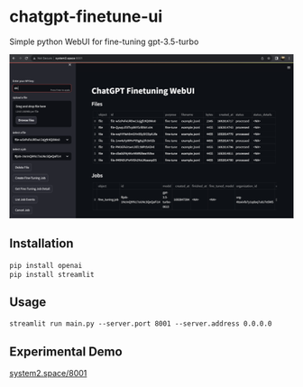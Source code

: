 # chatgpt-finetune-ui
Simple python WebUI for fine-tuning gpt-3.5-turbo

![screenshot](screenshot.png)

## Installation
```
pip install openai
pip install streamlit
```

## Usage
```
streamlit run main.py --server.port 8001 --server.address 0.0.0.0
```

## Experimental Demo
[system2.space/8001](system2.space/8001)
